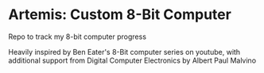 # Artemis: Custom 8-Bit Computer
Repo to track my 8-bit computer progress

Heavily inspired by Ben Eater's 8-Bit computer series on youtube, with additional support from Digital Computer Electronics by Albert Paul Malvino
